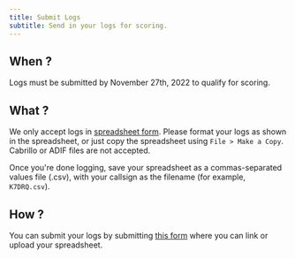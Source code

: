 ```yaml
---
title: Submit Logs
subtitle: Send in your logs for scoring.
---
```


## When ?

Logs must be submitted by November 27th, 2022 to qualify for scoring.


## What ?

We only accept logs in [spreadsheet form](https://docs.google.com/spreadsheets/d/1Frz6BoFUzWNTmiYED5OW_NTWhY-cSMRZQnhvdga4ORE/edit?usp=sharing). Please format your logs as shown in the spreadsheet, or just copy the spreadsheet using `File > Make a Copy`. Cabrillo or ADIF files are not accepted.

Once you're done logging, save your spreadsheet as a commas-separated values file (.csv), with your callsign as the filename (for example, `K7DRQ.csv`).


## How ?

You can submit your logs by submitting [this form](https://forms.gle/iF9uJVYNo6fEdUS36) where you can link or upload your spreadsheet. 
